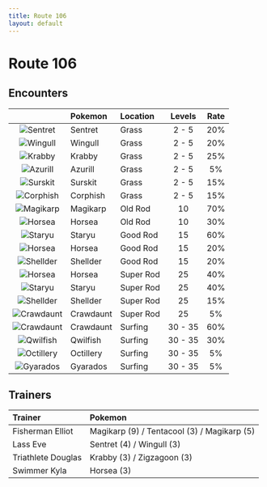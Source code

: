 ```yaml
---
title: Route 106
layout: default
---
```


# Route 106

## Encounters

|    | Pokemon | Location | Levels | Rate |
|:--:|:--------|:---------|:------:|:----:|
| ![Sentret](https://serebii.net/pokedex-sm/icon/161.png) | Sentret | Grass | 2 - 5 | 20% |
| ![Wingull](https://serebii.net/pokedex-sm/icon/278.png) | Wingull | Grass | 2 - 5 | 20% |
| ![Krabby](https://serebii.net/pokedex-sm/icon/098.png) | Krabby | Grass | 2 - 5 | 25% |
| ![Azurill](https://serebii.net/pokedex-sm/icon/298.png) | Azurill | Grass | 2 - 5 | 5% |
| ![Surskit](https://serebii.net/pokedex-sm/icon/283.png) | Surskit | Grass | 2 - 5 | 15% |
| ![Corphish](https://serebii.net/pokedex-sm/icon/341.png) | Corphish | Grass | 2 - 5 | 15% |
| ![Magikarp](https://serebii.net/pokedex-sm/icon/129.png) | Magikarp | Old Rod | 10 | 70% |
| ![Horsea](https://serebii.net/pokedex-sm/icon/116.png) | Horsea | Old Rod | 10 | 30% |
| ![Staryu](https://serebii.net/pokedex-sm/icon/120.png) | Staryu | Good Rod | 15 | 60% |
| ![Horsea](https://serebii.net/pokedex-sm/icon/116.png) | Horsea | Good Rod | 15 | 20% |
| ![Shellder](https://serebii.net/pokedex-sm/icon/090.png) | Shellder | Good Rod | 15 | 20% |
| ![Horsea](https://serebii.net/pokedex-sm/icon/116.png) | Horsea | Super Rod | 25 | 40% |
| ![Staryu](https://serebii.net/pokedex-sm/icon/120.png) | Staryu | Super Rod | 25 | 40% |
| ![Shellder](https://serebii.net/pokedex-sm/icon/090.png) | Shellder | Super Rod | 25 | 15% |
| ![Crawdaunt](https://serebii.net/pokedex-sm/icon/342.png) | Crawdaunt | Super Rod | 25 | 5% |
| ![Crawdaunt](https://serebii.net/pokedex-sm/icon/342.png) | Crawdaunt | Surfing | 30 - 35 | 60% |
| ![Qwilfish](https://serebii.net/pokedex-sm/icon/211.png) | Qwilfish | Surfing | 30 - 35 | 30% |
| ![Octillery](https://serebii.net/pokedex-sm/icon/224.png) | Octillery | Surfing | 30 - 35 | 5% |
| ![Gyarados](https://serebii.net/pokedex-sm/icon/130.png) | Gyarados | Surfing | 30 - 35 | 5% |

## Trainers
| Trainer | Pokemon |
|:--------|:--------|
| Fisherman Elliot | Magikarp (9) / Tentacool (3) / Magikarp (5) |
| Lass Eve | Sentret (4) / Wingull (3) |
| Triathlete Douglas | Krabby (3) / Zigzagoon (3) |
| Swimmer Kyla | Horsea (3) |